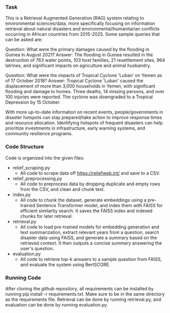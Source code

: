### Task

This is a Retrieval Augmented Generation (RAG) system relating to environmental sciences/data, more specifically focusing on information retrieval about natural disasters and environmental/humanitarian conflicts occurring in African countries from 2015-2025. Some sample queries that can be asked are:

Question: What were the primary damages caused by the flooding in Guinea in August 2021?
Answer: The flooding in Guinea resulted in the destruction of 763 water points, 103 host families, 21 resettlement sites, 964 latrines, and significant impacts on agriculture and animal husbandry.

Question: What were the impacts of Tropical Cyclone 'Luban' on Yemen as of 17 October 2018?
Answer: Tropical Cyclone 'Luban' caused the displacement of more than 3,000 households in Yemen, with significant flooding and damage to homes. Three deaths, 14 missing persons, and over 100 injuries were reported. The cyclone was downgraded to a Tropical Depression by 15 October.

With more up-to-date information on recent events, people/governments in disaster hotspots can stay prepared/take action to improve response times and resource allocation. Identifying hotspots of frequent disasters can help prioritize investments in infrastructure, early warning systems, and community resilience programs.


### Code Structure

Code is organized into the given files:

- relief_scraping.py
  - All code to scrape data off https://reliefweb.int/ and save to a CSV.
- relief_preprocessing.py
  - All code to preprocess data by dropping duplicate and empty rows from the CSV, and clean and chunk text.
- index.py
  - All code to chunk the dataset, generate embeddings using a pre-trained Sentence Transformer model, and index them with FAISS for efficient similarity search. It saves the FAISS index and indexed chunks for later retrieval.
- retrieval.py
  - All code to load pre-trained models for embedding generation and text summarization, extract relevant years from a question, search disaster data using FAISS, and generate a summary based on the retrieved context. It then outputs a concise summary answering the user's question.
- evaluation.py
  - All code to retrieve top-k answers to a sample question from FAISS, and evaluate the system using BertSCORE.

### Running Code

After cloning the github repository, all requirements can be installed by running pip install -r requirements.txt. Make sure to be in the same directory as the requirements file. Retrieval can be done by running retrieval.py, and evaluation can be done by running evaluation.py.
